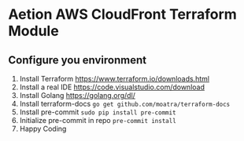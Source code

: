 # Aetion AWS CloudFront Terraform Module

## Configure you environment

1. Install Terraform https://www.terraform.io/downloads.html
2. Install a real IDE https://code.visualstudio.com/download
3. Install Golang https://golang.org/dl/
4. Install terraform-docs `go get github.com/moatra/terraform-docs`
5. Install pre-commit `sudo pip install pre-commit`
6. Initialize pre-commit in repo `pre-commit install`
7. Happy Coding
